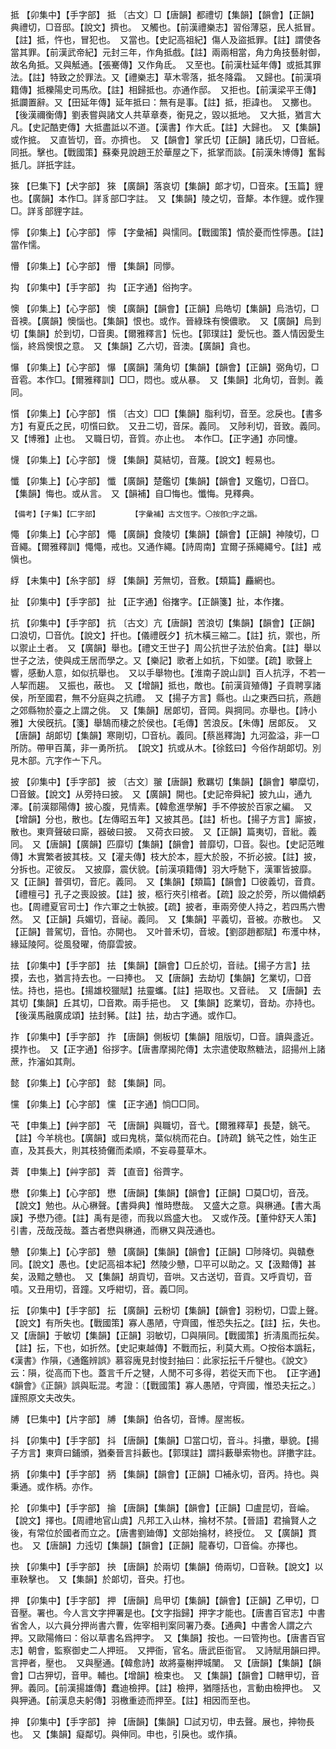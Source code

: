 <!-- { "loadSidebar": true } -->
抵	【卯集中】【手字部】	抵	〔古文〕□【唐韻】都禮切【集韻】【韻會】【正韻】典禮切，□音邸。【說文】擠也。　又觸也。【前漢禮樂志】習俗薄惡，民人抵冒。【註】抵，忤也，冒犯也。　又當也。【史記高祖紀】傷人及盜抵罪。【註】謂使各當其罪。【前漢武帝紀】元封三年，作角抵戲。【註】兩兩相當，角力角技藝射御，故名角抵。又與觝通。【張騫傳】又作角氐。　又至也。【前漢杜延年傳】或抵其罪法。【註】特致之於罪法。又【禮樂志】草木零落，抵冬降霜。　又歸也。【前漢項籍傳】抵櫟陽史司馬欣。【註】相歸抵也。亦通作邸。　又拒也。【前漢梁平王傳】抵讕置辭。又【田延年傳】延年抵曰：無有是事。【註】抵，拒諱也。　又擲也。【後漢禰衡傳】劉表嘗與諸文人共草章奏，衡見之，毀以抵地。　又大抵，猶言大凡。【史記酷吏傳】大抵盡詆以不道。【漢書】作大氐。【註】大歸也。　又【集韻】或作掋。　又直皆切，音。亦擠也。　又【韻會】掌氏切【正韻】諸氏切，□音紙。同扺。擊也。【戰國策】蘇秦見說趙王於華屋之下，抵掌而談。【前漢朱博傳】奮髥抵几。詳扺字註。

猍	【巳集下】【犬字部】	猍	【廣韻】落哀切【集韻】郞才切，□音來。【玉篇】貍也。【廣韻】本作□。詳豸部□字註。　又【集韻】陵之切，音犛。本作貍。或作狸□。詳豸部貍字註。

懧	【卯集上】【心字部】	懧	【字彙補】與懦同。【戰國策】憒於憂而性懧愚。【註】當作懦。

懵	【卯集上】【心字部】	懵	【集韻】同懜。

抅	【卯集中】【手字部】	抅	【正字通】俗拘字。

懊	【卯集上】【心字部】	懊	【廣韻】【韻會】【正韻】烏皓切【集韻】烏浩切，□音襖。【廣韻】懊惱也。【集韻】恨也。或作。晉綠珠有懊儂歌。　又【廣韻】烏到切【集韻】於到切，□音奧。【爾雅釋言】忨也。【郭璞註】愛忨也。蓋人情因愛生惱，終爲懊恨之意。　又【集韻】乙六切，音澳。【廣韻】貪也。

懪	【卯集上】【心字部】	懪	【廣韻】蒲角切【集韻】【韻會】【正韻】弼角切，□音雹。本作□。【爾雅釋訓】□□，悶也。或从暴。　又【集韻】北角切，音剝。義同。

懫	【卯集上】【心字部】	懫	〔古文〕□□【集韻】脂利切，音至。忿戾也。【書多方】有夏氏之民，叨懫曰欽。　又丑二切，音杘。義同。　又陟利切，音致。義同。又【博雅】止也。　又職日切，音質。亦止也。　本作□。【正字通】亦同懥。

懱	【卯集上】【心字部】	懱	【集韻】莫結切，音蔑。【說文】輕易也。

懺	【卯集上】【心字部】	懺	【廣韻】楚鑑切【集韻】【韻會】叉鑑切，□音□。【集韻】悔也。或从言。　又【韻補】自□悔也。懺悔。見釋典。

	【備考】【子集】【匚字部】		【字彙補】古文恆字。〇按卽□字之譌。

憴	【卯集上】【心字部】	憴	【廣韻】食陵切【集韻】【韻會】【正韻】神陵切，□音繩。【爾雅釋訓】憴憴，戒也。又通作繩。【詩周南】宜爾子孫繩繩兮。【註】戒愼也。

綒	【未集中】【糸字部】	綒	【集韻】芳無切，音敷。【類篇】麤網也。

扯	【卯集中】【手字部】	扯	【正字通】俗撦字。【正韻箋】扯，本作撦。

抗	【卯集中】【手字部】	抗	〔古文〕亢【唐韻】苦浪切【集韻】【韻會】【正韻】口浪切，□音伉。【說文】扞也。【儀禮旣夕】抗木橫三縮二。【註】抗，禦也，所以禦止土者。　又【廣韻】舉也。【禮文王世子】周公抗世子法於伯禽。【註】舉以世子之法，使與成王居而學之。又【樂記】歌者上如抗，下如墜。【疏】歌聲上響，感動人意，如似抗舉也。　又以手舉物也。【淮南子說山訓】百人抗浮，不若一人挈而趨。　又振也，蔽也。　又【增韻】抵也，敵也。【前漢貨殖傳】子貢聘享諸侯，所至國君，無不分庭與之抗禮。　又【揚子方言】縣也。山之東西曰抗，燕趙之郊縣物於臺之上謂之佻。　又【集韻】居郞切，音岡。與掆同。亦舉也。【詩小雅】大侯旣抗。【箋】舉鵠而棲之於侯也。【毛傳】苦浪反。【朱傳】居郞反。　又【唐韻】胡郞切【集韻】寒剛切，□音杭。義同。【蔡邕釋誨】九河盈溢，非一□所防。帶甲百萬，非一勇所抗。　【說文】抗或从木。【徐鉉曰】今俗作胡郞切。別見木部。亢字作亠下凡。

披	【卯集中】【手字部】	披	〔古文〕翍【唐韻】敷羈切【集韻】【韻會】攀糜切，□音鈹。【說文】从旁持曰披。　又【廣韻】開也。【史記帝舜紀】披九山，通九澤。【前漢鄒陽傳】披心腹，見情素。【韓愈進學解】手不停披於百家之編。　又【增韻】分也，散也。【左傳昭五年】又披其邑。【註】析也。【揚子方言】廝披，散也。東齊聲破曰廝，器破曰披。　又荷衣曰披。　又【正韻】篇夷切，音紕。義同。　又【唐韻】【廣韻】匹靡切【集韻】【韻會】普靡切，□音。裂也。【史記范睢傳】木實繁者披其枝。又【灌夫傳】枝大於本，脛大於股，不折必披。【註】披，分拆也。疋彼反。　又披靡，震伏貌。【前漢項籍傳】羽大呼馳下，漢軍皆披靡。　又【正韻】普弭切，音庀。義同。　又【集韻】【類篇】【韻會】□彼義切，音賁。【禮檀弓】孔子之喪設披。【註】披，柩行夾引棺者。【疏】設之於旁，所以備傾虧也。【周禮夏官司士】作六軍之士執披。【疏】披者，車兩旁使人持之，若四馬六轡然。　又【正韻】兵媚切，音祕。義同。　又【集韻】平義切，音被。亦散也。　又【正韻】普駕切，音怕。亦開也。　又叶普禾切，音坡。【劉邵趙都賦】布濩中林，緣延陵阿。從風發曜，倚靡雲披。

抾	【卯集中】【手字部】	抾	【集韻】【韻會】□丘於切，音祛。【揚子方言】抾摸，去也，猶言持去也。一曰捧也。　又【唐韻】去劫切【集韻】乞業切，□音怯。持也，挹也。【揚雄校獵賦】抾靈蠵。【註】挹取也。又音祛。　又【唐韻】去其切【集韻】丘其切，□音欺。兩手挹也。　又【集韻】訖業切，音劫。亦持也。【後漢馬融廣成頌】抾封豨。【註】抾，劫古字通。或作□。

拃	【卯集中】【手字部】	拃	【唐韻】側板切【集韻】阻版切，□音。讀與盞近。摸拃也。　又【正字通】俗拶字。【唐書摩揭陀傳】太宗遣使取熬糖法，詔揚州上諸蔗，拃瀋如其劑。

懿	【卯集上】【心字部】	懿	【集韻】同。

戃	【卯集上】【心字部】	戃	【正字通】惝□□同。

芅	【申集上】【艸字部】	芅	【唐韻】與職切，音弋。【爾雅釋草】長楚，銚芅。【註】今羊桃也。【廣韻】或曰鬼桃，葉似桃而花白。【詩疏】銚芅之性，始生正直，及其長大，則其枝猗儺而柔順，不妄尋蔓草木。

萕	【申集上】【艸字部】	萕	【直音】俗薺字。

懋	【卯集上】【心字部】	懋	【唐韻】【集韻】【韻會】【正韻】□莫□切，音茂。【說文】勉也。从心楙聲。【書舜典】惟時懋哉。　又盛大之意。與楙通。【書大禹謨】予懋乃德。【註】禹有是德，而我以爲盛大也。　又或作茂。【董仲舒天人策】引書，茂哉茂哉。蓋古者懋與楙通，而楙又與茂通也。

戇	【卯集上】【心字部】	戇	【廣韻】【集韻】【韻會】【正韻】□陟降切。與贛憃同。【說文】愚也。【史記高祖本紀】然陵少戇，□平可以助之。又【汲黯傳】甚矣，汲黯之戇也。　又【集韻】胡貢切，音哄。又古送切，音貢。又呼貢切，音嗊。又丑用切，音蹱。又呼紺切，音。義□同。

抎	【卯集中】【手字部】	抎	【廣韻】云粉切【集韻】【韻會】羽粉切，□雲上聲。【說文】有所失也。【戰國策】寡人愚陋，守齊國，惟恐失抎之。【註】抎，失也。　又【唐韻】于敏切【集韻】【正韻】羽敏切，□與隕同。【戰國策】折淸風而抎矣。【註】抎，下也，如折然。【史記東越傳】不戰而抎，利莫大焉。○按俗本譌耘，《漢書》作隕，《通鑑辨誤》慕容廆見封悛封抽曰：此家抎抎千斤犍也。《說文》云：隕，從高而下也。蓋言千斤之犍，人閒不可多得，若從天而下也。　【正字通】《韻會》《正韻》誤與耺混。考證：〔【戰國策】寡人愚陋，守齊國，惟恐夫抎之。〕　謹照原文夫改失。 

牔	【巳集中】【片字部】	牔	【集韻】伯各切，音博。屋耑板。

抖	【卯集中】【手字部】	抖	【唐韻】【集韻】□當口切，音斗。抖擻，舉貌。【揚子方言】東齊曰鋪頒，猶秦晉言抖藪也。【郭璞註】謂抖藪舉索物也。詳擻字註。

抦	【卯集中】【手字部】	抦	【集韻】【韻會】【正韻】□補永切，音丙。持也。與秉通。或作柄。亦作。

抡	【卯集中】【手字部】	掄	【唐韻】【集韻】【韻會】【正韻】□盧昆切，音崘。【說文】擇也。【周禮地官山虞】凡邦工入山林，掄材不禁。【晉語】君掄賢人之後，有常位於國者而立之。【唐書劉廸傳】文部始掄材，終授位。　又【廣韻】貫也。　又【唐韻】力迍切【集韻】【韻會】【正韻】龍春切，□音倫。亦擇也。

抰	【卯集中】【手字部】	抰	【唐韻】於兩切【集韻】倚兩切，□音鞅。【說文】以車鞅擊也。　又【集韻】於郞切，音央。打也。

押	【卯集中】【手字部】	押	【唐韻】烏甲切【集韻】【韻會】【正韻】乙甲切，□音壓。署也。今人言文字押署是也。【文字指歸】押字才能也。【唐書百官志】中書省舍人，以六員分押尚書六曹，佐宰相判案同署乃奏。【通典】中書舍人謂之六押。又歐陽脩曰：俗以草書名爲押字。　又【集韻】按也。一曰管拘也。【唐書百官志】朝會，監察御史二人押班。　又押衙，官名。唐武臣衙官。　又詩賦用韻曰押。言押者，壓也。　又與壓通。【韓愈詩】故將臺榭押城闉。　又【唐韻】【集韻】【韻會】□古狎切，音甲。輔也。【增韻】檢束也。　又【集韻】【韻會】□轄甲切，音狎。義同。【前漢揚雄傳】蠢迪檢押。【註】檢押，猶隱括也，言動由檢押也。　又與狎通。【前漢息夫躬傳】羽檄重迹而押至。【註】相因而至也。

抻	【卯集中】【手字部】	抻	【唐韻】【集韻】□試刃切，申去聲。展也，抻物長也。　又【集韻】癡鄰切。與伸同。申也，引戾也。或作搷。

